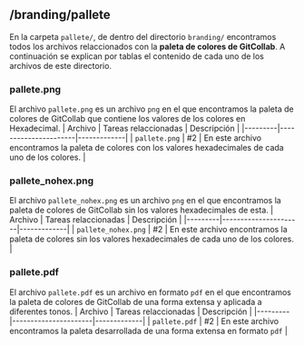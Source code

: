 ## /branding/pallete
En la carpeta `pallete/`, de dentro del directorio `branding/` encontramos todos los archivos relaccionados con la **paleta de colores de GitCollab**. A continuación se explican por tablas el contenido de cada uno de los archivos de este directorio.

### pallete.png
El archivo `pallete.png` es un archivo `png` en el que encontramos la paleta de colores de GitCollab que contiene los valores de los colores en Hexadecimal.
| Archivo | Tareas relaccionadas | Descripción |
|---------|----------------------|-------------|
| `pallete.png` | #2	 | En este archivo encontramos la paleta de colores con los valores hexadecimales de cada uno de los colores. |

### pallete_nohex.png
El archivo `pallete_nohex.png` es un archivo `png` en el que encontramos la paleta de colores de GitCollab sin los valores hexadecimales de esta.
| Archivo | Tareas relaccionadas | Descripción |
|---------|----------------------|-------------|
| `pallete_nohex.png` | #2	 | En este archivo encontramos la paleta de colores sin los valores hexadecimales de cada uno de los colores. |


### pallete.pdf
El archivo `pallete.pdf` es un archivo en formato `pdf` en el que encontramos la paleta de colores de GitCollab de una forma extensa y aplicada a diferentes tonos.
| Archivo | Tareas relaccionadas | Descripción |
|---------|----------------------|-------------|
| `pallete.pdf` | #2	 | En este archivo encontramos la paleta desarrollada de una forma extensa en formato `pdf` |

